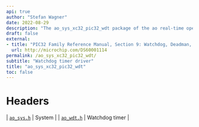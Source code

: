 ```yaml
---
api: true
author: "Stefan Wagner"
date: 2022-08-29
description: "The ao_sys_xc32_pic32_wdt package of the ao real-time operating system."
draft: false
external:
- title: "PIC32 Family Reference Manual, Section 9: Watchdog, Deadman, and Power-up Timers"
  url: http://microchip.com/DS60001114
permalink: /ao_sys_xc32_pic32_wdt/ 
subtitle: "Watchdog timer driver"
title: "ao_sys_xc32_pic32_wdt"
toc: false
---
```


# Headers

| [`ao_sys.h`](ao_sys.h.md) | System |
| [`ao_wdt.h`](ao_wdt.h.md) | Watchdog timer |
